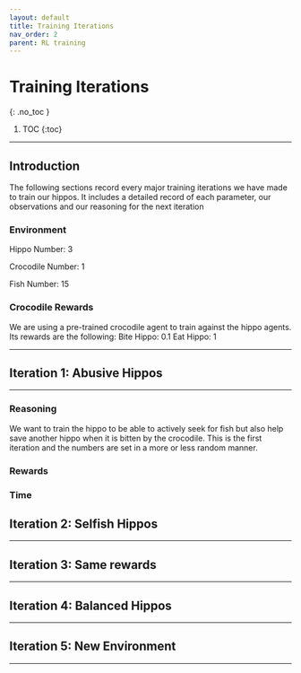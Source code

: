 ```yaml
---
layout: default
title: Training Iterations
nav_order: 2
parent: RL training
---
```


# Training Iterations
{: .no_toc }


1. TOC
{:toc}

---

## Introduction
The following sections record every major training iterations we have made to train our hippos. It includes a detailed record of each parameter, our observations and our reasoning for the next iteration
### Environment


Hippo Number: 3

Crocodile Number: 1

Fish Number: 15

### Crocodile Rewards
We are using a pre-trained crocodile agent to train against the hippo agents.
Its rewards are the following:
Bite Hippo: 0.1
Eat Hippo: 1

---

## Iteration 1: Abusive Hippos
---

### Reasoning
We want to train the hippo to be able to actively seek for fish but also help save another hippo when it is bitten by the crocodile. This is the first iteration and the numbers are set in a more or less random manner.

### Rewards

### Time


## Iteration 2: Selfish Hippos
---

## Iteration 3: Same rewards
---

## Iteration 4: Balanced Hippos
---

## Iteration 5: New Environment
---

